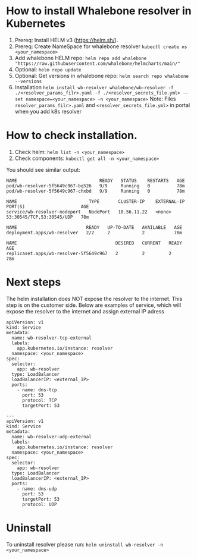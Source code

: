 # How to install Whalebone resolver in Kubernetes

1. Prereq: Install HELM v3 (https://helm.sh/).
2. Prereq: Create NameSpace for whalebone resolver ```kubectl create ns <your_namespace> ```
3. Add whalebone HELM repo: ```helm repo add whalebone "https://raw.githubusercontent.com/whalebone/helmcharts/main/"```
4. Optional: ```helm repo update```
5. Optional: Get versions in whalebone repo: ```helm search repo whalebone --versions```
6. Installation  ```helm install wb-resolver whalebone/wb-resolver -f ./<resolver_params_filr>.yaml -f ./<resolver_secrets_file.yml> --set namespace=<your_namespace> -n <your_namespace>```
Note: Files ```resolver_params_filr>.yaml``` and  ```<resolver_secrets_file.yml>``` in portal when you add k8s resolver
# How to check installation.
1. Check helm:  ```helm list -n <your_namespace>```
2. Check components: ```kubectl get all -n <your_namespace>```

You should see similar output:
```
NAME                               READY   STATUS    RESTARTS   AGE
pod/wb-resolver-5f5649c967-bq526   9/9     Running   0          78m
pod/wb-resolver-5f5649c967-chxbd   9/9     Running   0          78m

NAME                           TYPE       CLUSTER-IP    EXTERNAL-IP   PORT(S)                     AGE
service/wb-resolver-nodeport   NodePort   10.56.11.22   <none>        53:30545/TCP,53:30545/UDP   78m

NAME                          READY   UP-TO-DATE   AVAILABLE   AGE
deployment.apps/wb-resolver   2/2     2            2           78m

NAME                                     DESIRED   CURRENT   READY   AGE
replicaset.apps/wb-resolver-5f5649c967   2         2         2       78m
```
# Next steps
The helm installation does NOT expose the resolver to the internet. This step is on the customer side. Below are examples of service, which will expose the resolver to the internet and assign external IP adress

```
apiVersion: v1
kind: Service
metadata:
  name: wb-resolver-tcp-external
  labels:
    app.kubernetes.io/instance: resolver
  namespace: <your_namespace> 
spec:
  selector:
    app: wb-resolver
  type: LoadBalancer
  loadBalancerIP: <external_IP>
  ports:
    - name: dns-tcp
      port: 53
      protocol: TCP
      targetPort: 53

---
apiVersion: v1
kind: Service
metadata:
  name: wb-resolver-udp-external
  labels:
    app.kubernetes.io/instance: resolver
  namespace: <your_namespace> 
spec:
  selector:
    app: wb-resolver
  type: LoadBalancer
  loadBalancerIP: <external_IP>
  ports:
    - name: dns-udp
      port: 53
      targetPort: 53
      protocol: UDP 
```

# Uninstall
To uninstall resolver please run: ```helm uninstall wb-resolver -n <your_namespace>```








